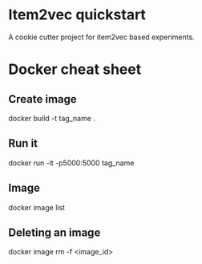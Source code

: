 # Item2vec quickstart

A cookie cutter project for item2vec based experiments.

# Docker cheat sheet

## Create image
  docker build -t tag_name .
## Run it
  docker run -it -p5000:5000 tag_name
## Image
  docker image list
## Deleting an image
  docker image rm -f <image_id>
